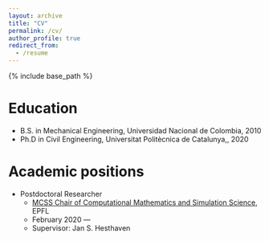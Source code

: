 ```yaml
---
layout: archive
title: "CV"
permalink: /cv/
author_profile: true
redirect_from:
  - /resume
---
```


{% include base_path %}

Education
======
* B.S. in Mechanical Engineering, Universidad Nacional de Colombia, 2010
* Ph.D in Civil Engineering, Universitat Politècnica de Catalunya,, 2020 

Academic positions
======
* Postdoctoral Researcher
  * [MCSS Chair of Computational Mathematics and Simulation Science](https://www.epfl.ch/labs/mcss/), EPFL 
  * February 2020 —
  * Supervisor: Jan S. Hesthaven
